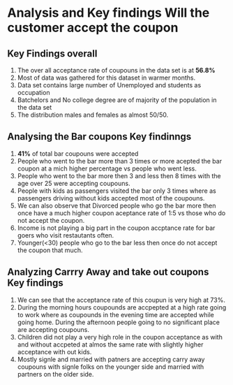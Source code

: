 # Analysis and Key findings Will the customer accept the coupon 
## Key Findings overall 
1. The over all acceptance rate of coupouns in the data set is at **56.8%**
2. Most of  data was gathered for this dataset in warmer months.
3. Data set contains large number of Unemployed and students as occupation
4. Batchelors and No college degree are of majority of the population in the data set
5. The distribution males and females as almost 50/50.

## Analysing the Bar coupons Key findinngs
1. **41%** of total bar coupouns were accepted
2. People who went to the bar more than 3 times or more acepted the bar coupon at a mich higher percentage vs people who went less.
3. People who went to the bar more then 3 and less then 8 times with the age over 25 were accepting coupouns.
4. People with kids as passengers visited the bar only 3 times where as passengers driving without kids accepted most of the coupouns.
5. We can also observe that Divorced people who go the bar more then once have a much higher coupon aceptance rate of 1:5 vs those who do not accept the coupon.
6. Income is not playing a big part in the coupon accptance rate for bar goers who visit restautants often.
7. Younger(<30) people who go to the bar less then once do not accept the coupon that much.

## Analyzing Carrry Away and take out coupons Key findings 
1. We can see that the acceptance rate of this coupun is very high at 73%. 
2. During the morning hours coupounds are accpepted at a high rate going to work where as coupounds in the evening time are accepted while going home. During the afternoon people going to no significant place are accepting coupouns.
3. Children did not play a very high role in the coupon acceptance as with and without accpeted at almos the same rate with slightly higher acceptance with out kids.
4. Mostly signle and married with patners are accepting carry away coupouns with signle folks on the younger side and married with partners on the older side. 

